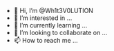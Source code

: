 - 👋 Hi, I’m @Wh1t3V0LUTION
- 👀 I’m interested in ...
- 🌱 I’m currently learning ...
- 💞️ I’m looking to collaborate on ...
- 📫 How to reach me ...

<!---
Wh1t3V0LUTION/Wh1t3V0LUTION is a ✨ special ✨ repository because its `README.md` (this file) appears on your GitHub profile.
You can click the Preview link to take a look at your changes.
--->
